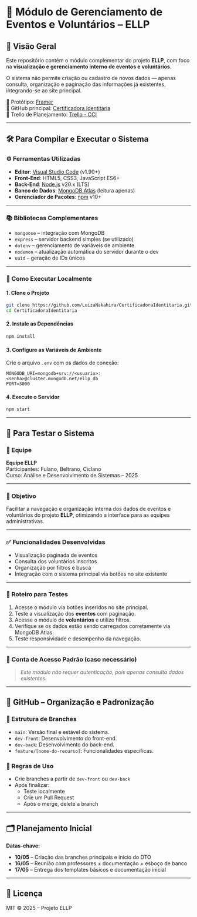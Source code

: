 # 📅 Módulo de Gerenciamento de Eventos e Voluntários – ELLP

## 📌 Visão Geral

Este repositório contém o módulo complementar do projeto **ELLP**, com foco na **visualização e gerenciamento interno de eventos e voluntários**.

O sistema não permite criação ou cadastro de novos dados — apenas consulta, organização e paginação das informações já existentes, integrando-se ao site principal.

🔗 Protótipo: [Framer](https://framer.com/projects/Agentic-copy--2cVt3sbPaoouJ0pz4GDh-hDNfe?node=augiA20Il)  
🔗 GitHub principal: [Certificadora Identitária](https://github.com/LuizaNakahira/CertificadoraIdentitaria)  
🔗 Trello de Planejamento: [Trello - CCI](https://trello.com/b/pRYz3RRj/cci)

---

## 🛠️ Para Compilar e Executar o Sistema

### ⚙️ Ferramentas Utilizadas

- **Editor**: [Visual Studio Code](https://code.visualstudio.com/) (v1.90+)
- **Front-End**: HTML5, CSS3, JavaScript ES6+  
- **Back-End**: [Node.js](https://nodejs.org/) v20.x (LTS)  
- **Banco de Dados**: [MongoDB Atlas](https://www.mongodb.com/atlas/database) (leitura apenas)
- **Gerenciador de Pacotes**: [npm](https://www.npmjs.com/) v10+

---

### 📚 Bibliotecas Complementares

- `mongoose` – integração com MongoDB
- `express` – servidor backend simples (se utilizado)
- `dotenv` – gerenciamento de variáveis de ambiente
- `nodemon` – atualização automática do servidor durante o dev
- `uuid` – geração de IDs únicos

---

### 🧱 Como Executar Localmente

#### 1. Clone o Projeto

```bash
git clone https://github.com/LuizaNakahira/CertificadoraIdentitaria.git
cd CertificadoraIdentitaria
```

#### 2. Instale as Dependências

```bash
npm install
```

#### 3. Configure as Variáveis de Ambiente

Crie o arquivo `.env` com os dados de conexão:

```env
MONGODB_URI=mongodb+srv://<usuario>:<senha>@cluster.mongodb.net/ellp_db
PORT=3000
```

#### 4. Execute o Servidor

```bash
npm start
```

---

## 🧪 Para Testar o Sistema

### 👥 Equipe

**Equipe ELLP**  
Participantes: Fulano, Beltrano, Ciclano  
Curso: Análise e Desenvolvimento de Sistemas – 2025

---

### 🎯 Objetivo

Facilitar a navegação e organização interna dos dados de eventos e voluntários do projeto **ELLP**, otimizando a interface para as equipes administrativas.

---

### ✅ Funcionalidades Desenvolvidas

- Visualização paginada de eventos
- Consulta dos voluntários inscritos
- Organização por filtros e busca
- Integração com o sistema principal via botões no site existente

---

### 🔁 Roteiro para Testes

1. Acesse o módulo via botões inseridos no site principal.
2. Teste a visualização dos **eventos** com paginação.
3. Acesse o módulo de **voluntários** e utilize filtros.
4. Verifique se os dados estão sendo carregados corretamente via MongoDB Atlas.
5. Teste responsividade e desempenho da navegação.

---

### 🔐 Conta de Acesso Padrão (caso necessário)

> *Este módulo não requer autenticação, pois apenas consulta dados existentes.*

---

## 🔀 GitHub – Organização e Padronização

### 🌿 Estrutura de Branches

- `main`: Versão final e estável do sistema.
- `dev-front`: Desenvolvimento do front-end.
- `dev-back`: Desenvolvimento do back-end.
- `feature/[nome-do-recurso]`: Funcionalidades específicas.

### 📏 Regras de Uso

- Crie branches a partir de `dev-front` ou `dev-back`
- Após finalizar:
  - Teste localmente
  - Crie um Pull Request
  - Após o merge, delete a branch

---

## 🗂️ Planejamento Inicial

**Datas-chave:**

- **10/05** – Criação das branches principais e início do DTO
- **16/05** – Reunião com professores + documentação + esboço de banco
- **17/05** – Entrega dos templates básicos e documentação inicial

---

## 📄 Licença

MIT © 2025 – Projeto ELLP